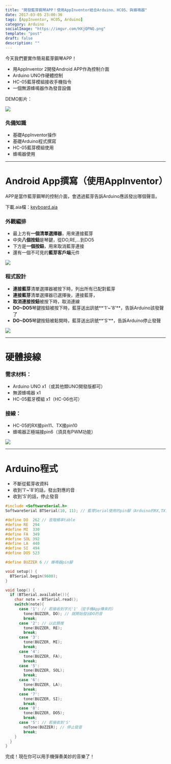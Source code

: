 ```yaml
---
title: "開發藍芽鋼琴APP！使用AppInventor結合Arduino、HC05、與蜂鳴器"
date: 2017-03-05 23:00:36
tags: [AppInventor, HC05, Arduino]
category: Arduino
socialImage: "https://imgur.com/HXjQPNQ.png"
template: "post"
draft: false
description: ""
---
```


今天我們要實作簡易藍芽鋼琴APP！

- 用AppInventor 2開發Android APP作為控制介面
- Arduino UNO作硬體控制
- HC-05藍芽模組接收手機指令
- 一個無源蜂鳴器作為發音設備

<!-- more -->

DEMO影片：

[![](https://img.youtube.com/vi/hr8DXRMLY9s/0.jpg)](https://www.youtube.com/watch?v=hr8DXRMLY9s)

### 先備知識
- 基礎AppInventor操作
- 基礎Arduino程式撰寫
- HC-05藍芽模組使用
- 蜂鳴器使用

---

# Android App撰寫（使用AppInventor）

APP是當作藍芽鋼琴的控制介面，會透過藍芽告訴Arduino應該發出哪個聲音。

下載.aia檔：[keyboard.aia](https://drive.google.com/file/d/0B89iCvlgxOnydm9oaW9mOVdNTzg/view?usp=sharing)

### 外觀編排

- 最上方有**一個清單選擇器**，用來連接藍芽
- 中央**八個按鈕**是琴鍵，從DO,RE,...到DO5
- 下方是**一個按鈕**，用來取消藍芽連接
- 還有一個不可見的**藍芽客戶端**元件

![](https://imgur.com/jv9FN5e.png)


### 程式設計

- **連接藍芽**清單選擇器被按下時，列出所有已配對藍芽
- **連接藍芽**清單選擇器已選擇後，連接藍芽，
- **取消連接按鈕**被按下時，取消連線
- **DO~DO5**琴鍵按鈕被按下時，藍芽送出訊號**'1'~'8'**，告訴Arduino該發聲了
- **DO~DO5**琴鍵按鈕被鬆開時，藍芽送出訊號**'S'**，告訴Arduino停止發聲

![](https://imgur.com/ouu8fbu.png)

---

# 硬體接線

### 需求材料：
- Arduino UNO x1（或其他類UNO開發版都可）
- 無源蜂鳴器 x1
- HC-05藍牙模組 x1（HC-06也可）

### 接線：
- HC-05的RX接pin11、TX接pin10
- 蜂鳴器正極端接pin6（須具有PWM功能）

![](https://imgur.com/SFuIdNX.png)

---

# Arduino程式

- 不斷從藍芽收資料
- 收到'1'~'8'的話，發出對應的音
- 收到'S'的話，停止發音

``` c
#include <SoftwareSerial.h>
SoftwareSerial BTSerial(10, 11); // 藍芽Serial使用的pin腳（Arduino的RX,TX，對應到HC05的TX,RX)

#define DO  262 // 音階頻率table
#define RE  294
#define MI  330
#define FA  349
#define SOL 392
#define LA  440
#define SI  494
#define DO5 523

#define BUZZER 6 // 蜂鳴器pin腳

void setup() {
  BTSerial.begin(9600);
}

void loop() {
  if (BTSerial.available()){
    char note = BTSerial.read();
    switch(note){
      case '1': // 若接收到字元'1'（從手機App傳來的）
        tone(BUZZER, DO); // 就開始發出DO的音
        break;
      case '2': // 以此類推
        tone(BUZZER, RE);
        break;
      case '3':
        tone(BUZZER, MI);
        break;
      case '4':
        tone(BUZZER, FA);
        break;
      case '5':
        tone(BUZZER, SOL);
        break;
      case '6':
        tone(BUZZER, LA);
        break;
      case '7':
        tone(BUZZER, SI);
        break;
      case '8':
        tone(BUZZER, DO5);
        break;
      case 'S': // 若接收到'S'
        noTone(BUZZER); // 停止發音
        break;
    }
  }
}
```

完成！現在你可以用手機彈奏美妙的音樂了！


